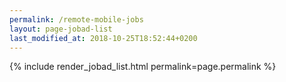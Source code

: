 ```yaml
---
permalink: /remote-mobile-jobs
layout: page-jobad-list
last_modified_at: 2018-10-25T18:52:44+0200
---
```

{% include render_jobad_list.html permalink=page.permalink %}
